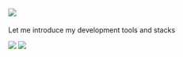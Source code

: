 # <img src="https://capsule-render.vercel.app/api?type=soft&color=timeGradient&height=80&section=header&text=Welcome%20to%20JakeLee's%20GitHub&fontSize=60" />
Let me introduce my development tools and stacks

<img src="https://img.shields.io/badge/C-20232a.svg?style=for-the-badge&logo=c&logoColor=#A8B9CC" />
<img src="https://img.shields.io/badge/C++-20232a.svg?style=for-the-badge&logo=cplusplus&logoColor=00599C" />
